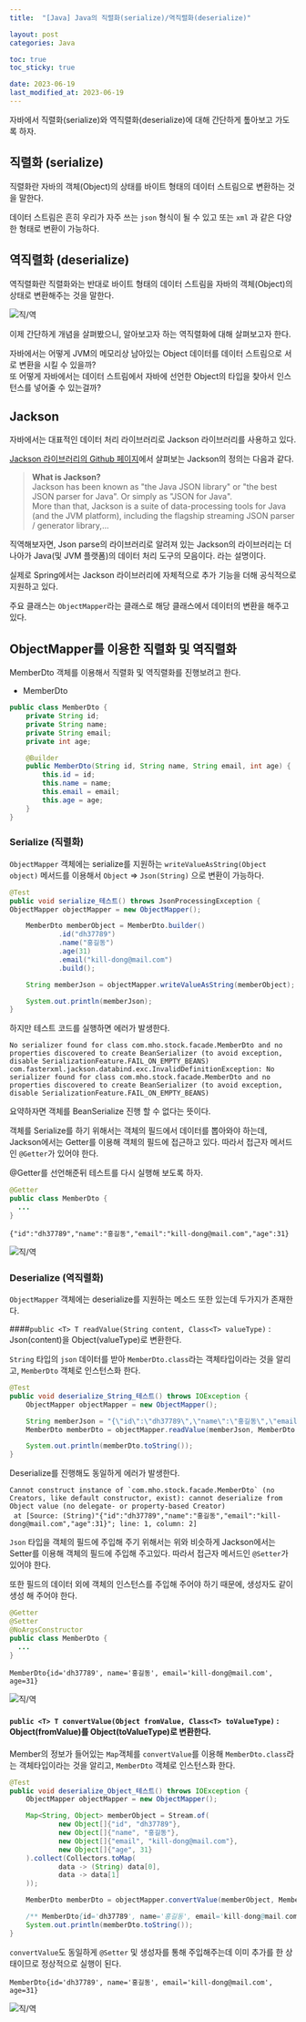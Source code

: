 ```yaml
---
title:  "[Java] Java의 직렬화(serialize)/역직렬화(deserialize)"

layout: post
categories: Java

toc: true
toc_sticky: true

date: 2023-06-19
last_modified_at: 2023-06-19
---
```


자바에서 직렬화(serialize)와 역직렬화(deserialize)에 대해 간단하게 톺아보고 가도록 하자.


## 직렬화 (serialize)

직렬화란 자바의 객체(Object)의 상태를 바이트 형태의 데이터 스트림으로 변환하는 것을 말한다.

데이터 스트림은 흔히 우리가 자주 쓰는 `json` 형식이 될 수 있고 또는 `xml` 과 같은 다양한 형태로 변환이 가능하다.


## 역직렬화 (deserialize)

역직렬화란 직렬화와는 반대로 바이트 형태의 데이터 스트림을 자바의 객체(Object)의 상태로 변환해주는 것을 말한다.

![직/역]({{site.url}}/public/image/2023/2023-06/23-deserilize001.png)


이제 간단하게 개념을 살펴봤으니, 알아보고자 하는 역직렬화에 대해 살펴보고자 한다.

자바에서는 어떻게 JVM의 메모리상 남아있는 Object 데이터를 데이터 스트림으로 서로 변환을 시킬 수 있을까?<br>
또 어떻게 자바에서는 데이터 스트림에서 자바에 선언한 Object의 타입을 찾아서 인스턴스를 넣어줄 수 있는걸까?


## Jackson

자바에서는 대표적인 데이터 처리 라이브러리로 Jackson 라이브러리를 사용하고 있다.

[Jackson 라이브러리의 Github 페이지](https://github.com/FasterXML/jackson)에서 살펴보는 Jackson의 정의는 다음과 같다.

> **What is Jackson?**<br>
> Jackson has been known as "the Java JSON library" or "the best JSON parser for Java". Or simply as "JSON for Java".<br>
> More than that, Jackson is a suite of data-processing tools for Java (and the JVM platform), including the flagship streaming JSON parser / generator library,...

직역해보자면, Json parse의 라이브러리로 알려져 있는 Jackson의 라이브러리는 더 나아가 Java(및 JVM 플랫폼)의 데이터 처리 도구의 모음이다. 라는 설명이다.

실제로 Spring에서는 Jackson 라이브러리에 자체적으로 추가 기능을 더해 공식적으로 지원하고 있다.

주요 클래스는 `ObjectMapper`라는 클래스로 해당 클래스에서 데이터의 변환을 해주고 있다.


## ObjectMapper를 이용한 직렬화 및 역직렬화

MemberDto 객체를 이용해서 직렬화 및 역직렬화를 진행보려고 한다.


- MemberDto

```java
public class MemberDto {
    private String id;
    private String name;
    private String email;
    private int age;

    @Builder
    public MemberDto(String id, String name, String email, int age) {
        this.id = id;
        this.name = name;
        this.email = email;
        this.age = age;
    }
}
```


### Serialize (직렬화)

`ObjectMapper` 객체에는 serialize를 지원하는 `writeValueAsString(Object object)` 메서드를 이용해서 `Object` => `Json(String)` 으로 변환이 가능하다.

```java
@Test
public void serialize_테스트() throws JsonProcessingException {
ObjectMapper objectMapper = new ObjectMapper();

    MemberDto memberObject = MemberDto.builder()
            .id("dh37789")
            .name("홍길동")
            .age(31)
            .email("kill-dong@mail.com")
            .build();

    String memberJson = objectMapper.writeValueAsString(memberObject);

    System.out.println(memberJson);
}
```

하지만 테스트 코드를 실행하면 에러가 발생한다.

```shell
No serializer found for class com.mho.stock.facade.MemberDto and no properties discovered to create BeanSerializer (to avoid exception, disable SerializationFeature.FAIL_ON_EMPTY_BEANS)
com.fasterxml.jackson.databind.exc.InvalidDefinitionException: No serializer found for class com.mho.stock.facade.MemberDto and no properties discovered to create BeanSerializer (to avoid exception, disable SerializationFeature.FAIL_ON_EMPTY_BEANS)
```

요약하자면 객체를 BeanSerialize 진행 할 수 없다는 뜻이다.

객체를 Serialize를 하기 위해서는 객체의 필드에서 데이터를 뽑아와야 하는데, Jackson에서는 Getter를 이용해 객체의 필드에 접근하고 있다. 따라서 접근자 메서드인 `@Getter`가 있어야 한다.

@Getter를 선언해준뒤 테스트를 다시 실행해 보도록 하자.

```java
@Getter
public class MemberDto {
  ...
}
```

```shell
{"id":"dh37789","name":"홍길동","email":"kill-dong@mail.com","age":31}
```

![직/역]({{site.url}}/public/image/2023/2023-06/23-deserilize002.png)


### Deserialize (역직렬화)

`ObjectMapper` 객체에는 deserialize를 지원하는 메소드 또한 있는데 두가지가 존재한다.

####`public <T> T readValue(String content, Class<T> valueType)` : Json(content)을 Object(valueType)로 변환한다.

`String` 타입의 `json` 데이터를 받아 `MemberDto.class`라는 객체타입이라는 것을 알리고, `MemberDto` 객체로 인스턴스화 한다.

```java
@Test
public void deserialize_String_테스트() throws IOException {
    ObjectMapper objectMapper = new ObjectMapper();

    String memberJson = "{\"id\":\"dh37789\",\"name\":\"홍길동\",\"email\":\"kill-dong@mail.com\",\"age\":31}";
    MemberDto memberDto = objectMapper.readValue(memberJson, MemberDto.class);

    System.out.println(memberDto.toString());
}
```

Deserialize를 진행해도 동일하게 에러가 발생한다.

```shell
Cannot construct instance of `com.mho.stock.facade.MemberDto` (no Creators, like default constructor, exist): cannot deserialize from Object value (no delegate- or property-based Creator)
 at [Source: (String)"{"id":"dh37789","name":"홍길동","email":"kill-dong@mail.com","age":31}"; line: 1, column: 2]
```

`Json` 타입을 객체의 필드에 주입해 주기 위해서는 위와 비슷하게 Jackson에서는 Setter를 이용해 객체의 필드에 주입해 주고있다. 따라서 접근자 메서드인 `@Setter`가 있어야 한다.

또한 필드의 데이터 외에 객체의 인스턴스를 주입해 주어야 하기 때문에, 생성자도 같이 생성 해 주어야 한다.

```java
@Getter
@Setter
@NoArgsConstructor
public class MemberDto {
  ...
}
```

```shell
MemberDto{id='dh37789', name='홍길동', email='kill-dong@mail.com', age=31}
```

![직/역]({{site.url}}/public/image/2023/2023-06/23-deserilize003.png)


#### `public <T> T convertValue(Object fromValue, Class<T> toValueType)` : Object(fromValue)를 Object(toValueType)로 변환한다.

Member의 정보가 들어있는 `Map`객체를 `convertValue`를 이용해 `MemberDto.class`라는 객체타입이라는 것을 알리고, `MemberDto` 객체로 인스턴스화 한다.

```java
@Test
public void deserialize_Object_테스트() throws IOException {
    ObjectMapper objectMapper = new ObjectMapper();

    Map<String, Object> memberObject = Stream.of(
            new Object[]{"id", "dh37789"},
            new Object[]{"name", "홍길동"},
            new Object[]{"email", "kill-dong@mail.com"},
            new Object[]{"age", 31}
    ).collect(Collectors.toMap(
            data -> (String) data[0],
            data -> data[1]
    ));

    MemberDto memberDto = objectMapper.convertValue(memberObject, MemberDto.class);

    /** MemberDto{id='dh37789', name='홍길동', email='kill-dong@mail.com', age=31} */
    System.out.println(memberDto.toString());
}
```

`convertValue`도 동일하게 `@Setter` 및 생성자를 통해 주입해주는데 이미 추가를 한 상태이므로 정상적으로 실행이 된다.

```shell
MemberDto{id='dh37789', name='홍길동', email='kill-dong@mail.com', age=31}
```

![직/역]({{site.url}}/public/image/2023/2023-06/23-deserilize004.png)
